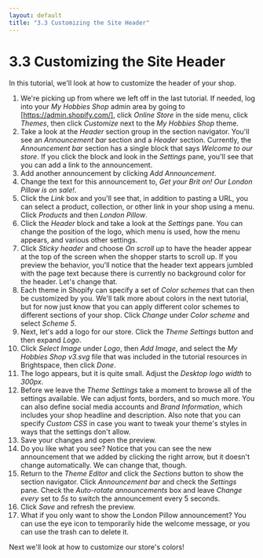 ```yaml
---
layout: default
title: "3.3 Customizing the Site Header"
---
```


# 3.3 Customizing the Site Header

In this tutorial, we'll look at how to customize the header of your shop.

1. We're picking up from where we left off in the last tutorial. If needed, log into your _My Hobbies Shop_ admin area by going to [https://admin.shopify.com/], click _Online Store_ in the side menu, click _Themes_, then click _Customize_ next to the _My Hobbies Shop_ theme.
2. Take a look at the _Header_ section group in the section navigator. You'll see an _Announcement bar_ section and a _Header_ section. Currently, the _Announcement bar_ section has a single block that says _Welcome to our store_. If you click the block and look in the _Settings_ pane, you'll see that you can add a link to the announcement.
3. Add another announcement by clicking _Add Announcement_.
4. Change the text for this announcement to, _Get your Brit on! Our London Pillow is on sale!_.
5. Click the _Link_ box and you'll see that, in addition to pasting a URL, you can select a product, collection, or other link in your shop using a menu. Click _Products_ and then _London Pillow_.
6. Click the _Header_ block and take a look at the _Settings_ pane. You can change the position of the logo, which menu is used, how the menu appears, and various other settings.
7. Click _Sticky header_ and choose _On scroll up_ to have the header appear at the top of the screen when the shopper starts to scroll up. If you preview the behavior, you'll notice that the header text appears jumbled with the page text because there is currently no background color for the header. Let's change that.
8. Each theme in Shopify can specify a set of _Color schemes_ that can then be customized by you. We'll talk more about colors in the next tutorial, but for now just know that you can apply different color schemes to different sections of your shop. Click _Change_ under _Color scheme_ and select _Scheme 5_.
9. Next, let's add a logo for our store. Click the _Theme Settings_ button and then expand _Logo_.
10. Click _Select Image_ under _Logo_, then _Add Image_, and select the _My Hobbies Shop v3.svg_ file that was included in the tutorial resources in Brightspace, then click _Done_.
11. The logo appears, but it is quite small. Adjust the _Desktop logo width_ to _300px_.
12. Before we leave the _Theme Settings_ take a moment to browse all of the settings available. We can adjust fonts, borders, and so much more. You can also define social media accounts and _Brand Information_, which includes your shop headline and description. Also note that you can specify _Custom CSS_ in case you want to tweak your theme's styles in ways that the settings don't allow.
13. Save your changes and open the preview.
14. Do you like what you see? Notice that you can see the new announcement that we added by clicking the right arrow, but it doesn't change automatically. We can change that, though.
15. Return to the _Theme Editor_ and click the _Sections_ button to show the section navigator. Click _Announcement bar_ and check the _Settings_ pane. Check the _Auto-rotate announcements_ box and leave _Change every_ set to _5s_ to switch the announcement every 5 seconds.
16. Click _Save_ and refresh the preview.
17. What if you only want to show the London Pillow announcement? You can use the eye icon to temporarily hide the welcome message, or you can use the trash can to delete it.

Next we'll look at how to customize our store's colors!
